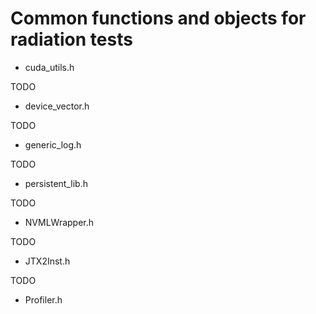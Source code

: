 # Common functions and objects for radiation tests

- cuda_utils.h

TODO

- device_vector.h

TODO

- generic_log.h

TODO

- persistent_lib.h

TODO

- NVMLWrapper.h

TODO

- JTX2Inst.h

TODO

- Profiler.h
